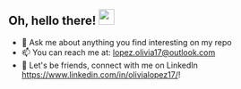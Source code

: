 <h2>
  Oh, hello there! 
  <img src="https://media.giphy.com/media/hvRJCLFzcasrR4ia7z/giphy.gif" width="28">
</h2>

- 💬 Ask me about anything you find interesting on my repo
- 📫 You can reach me at: lopez.olivia17@outlook.com
- 👯 Let's be friends, connect with me on LinkedIn https://www.linkedin.com/in/olivialopez17/!

<!-- ### Hi there 👋 -->

<!--
**DoubleLForce5/DoubleLForce5** is a ✨ _special_ ✨ repository because its `README.md` (this file) appears on your GitHub profile.

Here are some ideas to get you started:

- 🔭 I’m currently working on ...
- 🌱 I’m currently learning ...
- 👯 I’m looking to collaborate on ...
- 🤔 I’m looking for help with ...
- 💬 Ask me about ...
- 📫 How to reach me: ...
- 😄 Pronouns: ...
- ⚡ Fun fact: ...
-->
